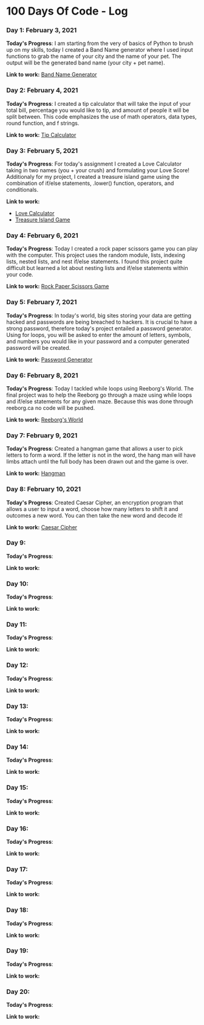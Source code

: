 # 100 Days Of Code - Log

### Day 1: February 3, 2021

**Today's Progress**: I am starting from the very of basics of Python to brush up on my skills, today I created a Band Name generator where I used input functions to grab the name of your city and the name of your pet. The output will be the generated band name (your city + pet name).

**Link to work:** [Band Name Generator](https://github.com/poojanagrecha/100-days-of-code/blob/master/Code/Day1_Band_Name_Gen.py)

### Day 2: February 4, 2021

**Today's Progress**: I created a tip calculator that will take the input of your total bill, percentage you would like to tip, and amount of people it will be split between. This code emphasizes the use of math operators, data types, round function, and f strings.

**Link to work:** [Tip Calculator](https://github.com/poojanagrecha/100-days-of-code/blob/master/Code/Day2_Tip_Calc.py)

### Day 3: February 5, 2021

**Today's Progress**: For today's assignment I created a Love Calculator taking in two names (you + your crush) and formulating your Love Score! Additionaly for my project, I created a treasure island game using the combination of if/else statements, .lower() function, operators, and conditionals.

**Link to work:** 
* [Love Calculator](https://github.com/poojanagrecha/100-days-of-code/blob/master/Code/Day3_Love_Calculator.py)
* [Treasure Island Game](https://github.com/poojanagrecha/100-days-of-code/blob/master/Code/Day3_Treasure_Island_Game.py)

### Day 4: February 6, 2021

**Today's Progress**: Today I created a rock paper scissors game you can play with the computer. This project uses the random module, lists, indexing lists, nested lists, and nest if/else statements. I found this project quite difficult but learned a lot about nesting lists and if/else statements within your code. 

**Link to work:** [Rock Paper Scissors Game](https://github.com/poojanagrecha/100-days-of-code/blob/master/Code/Day4_RockPaperScissors.py)

### Day 5: February 7, 2021

**Today's Progress**: In today's world, big sites storing your data are getting hacked and passwords are being breached to hackers. It is crucial to have a strong password, therefore today's project entailed a password generator. Using for loops, you will be asked to enter the amount of letters, symbols, and numbers you would like in your password and a computer generated password will be created. 

**Link to work:** [Password Generator](https://github.com/poojanagrecha/100-days-of-code/blob/master/Code/Day5_PasswordGenerator.py)

### Day 6: February 8, 2021

**Today's Progress**: Today I tackled while loops using Reeborg's World. The final project was to help the Reeborg go through a maze using while loops and if/else statements for any given maze. Because this was done through reeborg.ca no code will be pushed.

**Link to work:** [Reeborg's World](https://reeborg.ca/reeborg.html?lang=en&mode=python&menu=worlds%2Fmenus%2Freeborg_intro_en.json&name=Maze&url=worlds%2Ftutorial_en%2Fmaze1.json)

### Day 7: February 9, 2021

**Today's Progress**: Created a hangman game that allows a user to pick letters to form a word. If the letter is not in the word, the hang man will have limbs attach until the full body has been drawn out and the game is over. 

**Link to work:** [Hangman](https://github.com/poojanagrecha/100-days-of-code/tree/master/Code/Day7_Hangman)

### Day 8: February 10, 2021

**Today's Progress**: Created Caesar Cipher, an encryption program that allows a user to input a word, choose how many letters to shift it and outcomes a new word. You can then take the new word and decode it! 

**Link to work:** [Caesar Cipher](https://github.com/poojanagrecha/100-days-of-code/tree/master/Code/Day8_CaesarCipher)

### Day 9: 

**Today's Progress**: 

**Link to work:** 

### Day 10: 

**Today's Progress**: 

**Link to work:** 

### Day 11: 

**Today's Progress**: 

**Link to work:** 

### Day 12: 

**Today's Progress**: 

**Link to work:** 

### Day 13: 

**Today's Progress**: 

**Link to work:** 

### Day 14: 

**Today's Progress**: 

**Link to work:** 

### Day 15: 

**Today's Progress**: 

**Link to work:** 

### Day 16: 

**Today's Progress**: 

**Link to work:** 

### Day 17: 

**Today's Progress**: 

**Link to work:** 

### Day 18: 

**Today's Progress**: 

**Link to work:** 

### Day 19: 

**Today's Progress**: 

**Link to work:** 

### Day 20: 

**Today's Progress**: 

**Link to work:** 
